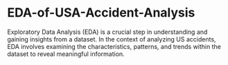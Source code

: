 # EDA-of-USA-Accident-Analysis

 Exploratory Data Analysis (EDA) is a crucial step in understanding and gaining insights from a dataset. In the context of analyzing US accidents, EDA involves examining the characteristics, patterns, and trends within the dataset to reveal meaningful information. 
